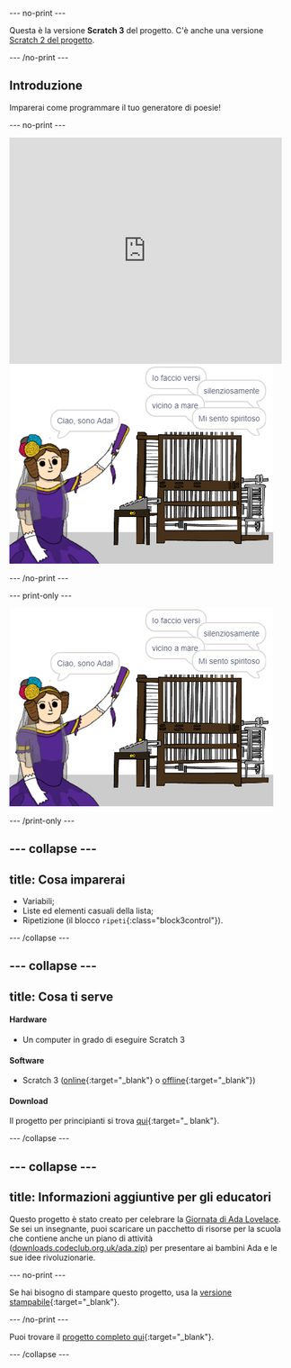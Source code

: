 --- no-print ---

Questa è la versione **Scratch 3** del progetto. C'è anche una versione [Scratch 2 del progetto](https://projects.raspberrypi.org/en/projects/poetry-generator-scratch2).

--- /no-print ---

## Introduzione

Imparerai come programmare il tuo generatore di poesie!

--- no-print ---

<div class="scratch-preview">
  <iframe allowtransparency="true" width="485" height="402" src="https://scratch.mit.edu/projects/embed/382370657/?autostart=false" frameborder="0" scrolling="no"></iframe>
  <img src="images/poetry-final.png">
</div>

--- /no-print ---

--- print-only ---

![schermata del gioco](images/poetry-final.png)

--- /print-only ---

--- collapse ---
---
title: Cosa imparerai
---
+ Variabili;
+ Liste ed elementi casuali della lista;
+ Ripetizione (il blocco `ripeti`{:class="block3control"}).

--- /collapse ---

--- collapse ---
---
title: Cosa ti serve
---
#### Hardware

+ Un computer in grado di eseguire Scratch 3

#### Software

+ Scratch 3 ([online](https://rpf.io/scratchon){:target="_blank"} o [offline](https://rpf.io/scratchoff){:target="_blank"})

#### Download

Il progetto per principianti si trova [qui](https://rpf.io/p/it-IT/poetry-generator-go){:target="_ blank"}.

--- /collapse ---

--- collapse ---
---
title: Informazioni aggiuntive per gli educatori
---
Questo progetto è stato creato per celebrare la [Giornata di Ada Lovelace](https://findingada.com). Se sei un insegnante, puoi scaricare un pacchetto di risorse per la scuola che contiene anche un piano di attività ([downloads.codeclub.org.uk/ada.zip](http://downloads.codeclub.org.uk/ada.zip)) per presentare ai bambini Ada e le sue idee rivoluzionarie.

--- no-print ---

Se hai bisogno di stampare questo progetto, usa la [versione stampabile](https://projects.raspberrypi.org/it-IT/projects/poetry-generator/print){:target="_blank"}.

--- /no-print ---

Puoi trovare il [progetto completo qui](https://rpf.io/p/it-IT/poetry-generator-get){:target="_blank"}.

--- /collapse ---
